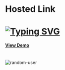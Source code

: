 <h1>Hosted Link</h1>
<h1>
  <a href="https://git.io/typing-svg"><img src="https://readme-typing-svg.herokuapp.com?font=Fira+Code&pause=1000&width=435&lines=This+is+my+Random+User+Project+%F0%9F%A4%A9;Hi+Guys!+%F0%9F%91%8B" alt="Typing SVG" /></a>
</h1>

[**View Demo**](https://random-user-dipayan.vercel.app/)

<h1></h1>

![random-user](https://github.com/dipayanmaji/random-user/assets/121128467/1c3c2795-66c0-4c07-af92-02ec2c580727)
